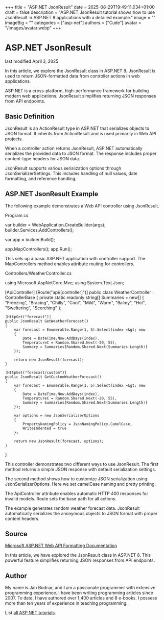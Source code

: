 +++
title = "ASP.NET JsonResult"
date = 2025-08-29T19:49:11.034+01:00
draft = false
description = "ASP.NET JsonResult tutorial shows how to use JsonResult in ASP.NET 8 applications with a detailed example."
image = ""
imageBig = ""
categories = ["asp-net"]
authors = ["Cude"]
avatar = "/images/avatar.webp"
+++

# ASP.NET JsonResult

last modified April 3, 2025

In this article, we explore the JsonResult class in ASP.NET 8. JsonResult is
used to return JSON-formatted data from controller actions in web applications.

ASP.NET is a cross-platform, high-performance framework for building modern web
applications. JsonResult simplifies returning JSON responses from API endpoints.

## Basic Definition

JsonResult is an ActionResult type in ASP.NET that serializes objects to JSON
format. It inherits from ActionResult and is used primarily in Web API projects.

When a controller action returns JsonResult, ASP.NET automatically serializes
the provided data to JSON format. The response includes proper content-type
headers for JSON data.

JsonResult supports various serialization options through JsonSerializerSettings.
This includes handling of null values, date formatting, and reference handling.

## ASP.NET JsonResult Example

The following example demonstrates a Web API controller using JsonResult.

Program.cs
  

var builder = WebApplication.CreateBuilder(args);
builder.Services.AddControllers();

var app = builder.Build();

app.MapControllers();
app.Run();

This sets up a basic ASP.NET application with controller support. The
MapControllers method enables attribute routing for controllers.

Controllers/WeatherController.cs
  

using Microsoft.AspNetCore.Mvc;
using System.Text.Json;

[ApiController]
[Route("api/[controller]")]
public class WeatherController : ControllerBase
{
    private static readonly string[] Summaries = new[]
    {
        "Freezing", "Bracing", "Chilly", "Cool", "Mild",
        "Warm", "Balmy", "Hot", "Sweltering", "Scorching"
    };

    [HttpGet("forecast")]
    public JsonResult GetWeatherForecast()
    {
        var forecast = Enumerable.Range(1, 5).Select(index =&gt; new
        {
            Date = DateTime.Now.AddDays(index),
            TemperatureC = Random.Shared.Next(-20, 55),
            Summary = Summaries[Random.Shared.Next(Summaries.Length)]
        });

        return new JsonResult(forecast);
    }

    [HttpGet("forecast/custom")]
    public JsonResult GetCustomWeatherForecast()
    {
        var forecast = Enumerable.Range(1, 5).Select(index =&gt; new
        {
            Date = DateTime.Now.AddDays(index),
            TemperatureC = Random.Shared.Next(-20, 55),
            Summary = Summaries[Random.Shared.Next(Summaries.Length)]
        });

        var options = new JsonSerializerOptions
        {
            PropertyNamingPolicy = JsonNamingPolicy.CamelCase,
            WriteIndented = true
        };

        return new JsonResult(forecast, options);
    }
}

This controller demonstrates two different ways to use JsonResult. The first
method returns a simple JSON response with default serialization settings.

The second method shows how to customize JSON serialization using
JsonSerializerOptions. Here we set camelCase naming and pretty printing.

The ApiController attribute enables automatic HTTP 400 responses
for invalid models. Route sets the base path for all actions.

The example generates random weather forecast data. JsonResult automatically
serializes the anonymous objects to JSON format with proper content headers.

## Source

[Microsoft ASP.NET Web API Formatting Documentation](https://learn.microsoft.com/en-us/aspnet/core/web-api/advanced/formatting?view=aspnetcore-8.0)

In this article, we have explored the JsonResult class in ASP.NET 8. This
powerful feature simplifies returning JSON responses from API endpoints.

## Author

My name is Jan Bodnar, and I am a passionate programmer with extensive
programming experience. I have been writing programming articles since 2007.
To date, I have authored over 1,400 articles and 8 e-books. I possess more
than ten years of experience in teaching programming.

List [all ASP.NET tutorials](/all/#asp-net).